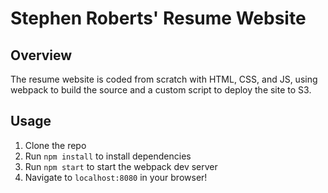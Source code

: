 Stephen Roberts' Resume Website
===============================

## Overview

The resume website is coded from scratch with HTML, CSS, and JS, using webpack to build the source and a custom script to deploy the site to S3. 

## Usage

1. Clone the repo
2. Run `npm install` to install dependencies
3. Run `npm start` to start the webpack dev server
4. Navigate to `localhost:8080` in your browser!
